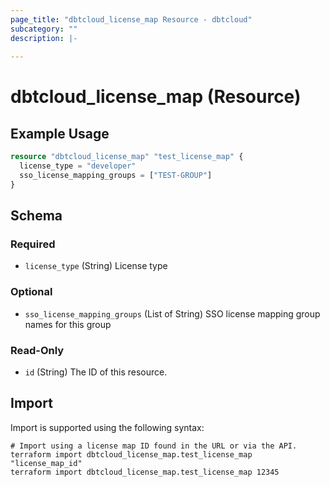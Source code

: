 ```yaml
---
page_title: "dbtcloud_license_map Resource - dbtcloud"
subcategory: ""
description: |-
  
---
```


# dbtcloud_license_map (Resource)




## Example Usage

```terraform
resource "dbtcloud_license_map" "test_license_map" {
  license_type = "developer"
  sso_license_mapping_groups = ["TEST-GROUP"]
}
```

<!-- schema generated by tfplugindocs -->
## Schema

### Required

- `license_type` (String) License type

### Optional

- `sso_license_mapping_groups` (List of String) SSO license mapping group names for this group

### Read-Only

- `id` (String) The ID of this resource.

## Import

Import is supported using the following syntax:

```shell
# Import using a license map ID found in the URL or via the API.
terraform import dbtcloud_license_map.test_license_map "license_map_id"
terraform import dbtcloud_license_map.test_license_map 12345
```
